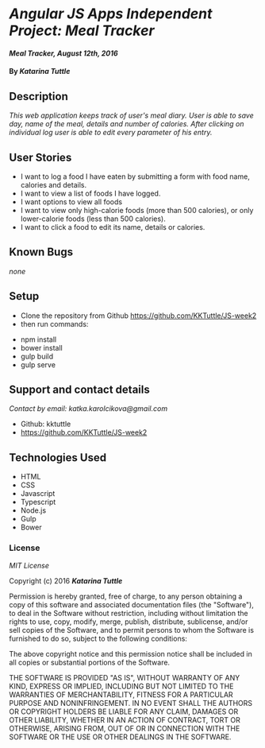 # _Angular JS Apps Independent Project: Meal Tracker_

#### _Meal Tracker, August 12th, 2016_

#### By _**Katarina Tuttle**_

## Description
_This web application keeps track of user's meal diary. User is able to save day, name of the meal, details and number of calories. After clicking on individual log user is able to edit every parameter of his entry._

## User Stories
* I want to log a food I have eaten by submitting a form with food name, calories and details.
* I want to view a list of foods I have logged.
* I want options to view all foods
* I want to view only high-calorie foods (more than 500 calories), or only lower-calorie foods (less than 500 calories).
* I want to click a food to edit its name, details or calories.

## Known Bugs
_none_

## Setup
* Clone the repository from Github https://github.com/KKTuttle/JS-week2
* then run commands:
- npm install
- bower install
- gulp build
- gulp serve

## Support and contact details

_Contact by email: katka.karolcikova@gmail.com_
* Github: kktuttle
* https://github.com/KKTuttle/JS-week2

## Technologies Used

* HTML
* CSS
* Javascript
* Typescript
* Node.js
* Gulp
* Bower

### License

*MIT License*

Copyright (c) 2016 **_Katarina Tuttle_**

Permission is hereby granted, free of charge, to any person obtaining a copy of this software and associated documentation files (the "Software"), to deal in the Software without restriction, including without limitation the rights to use, copy, modify, merge, publish, distribute, sublicense, and/or sell copies of the Software, and to permit persons to whom the Software is furnished to do so, subject to the following conditions:

The above copyright notice and this permission notice shall be included in all copies or substantial portions of the Software.

THE SOFTWARE IS PROVIDED "AS IS", WITHOUT WARRANTY OF ANY KIND, EXPRESS OR IMPLIED, INCLUDING BUT NOT LIMITED TO THE WARRANTIES OF MERCHANTABILITY, FITNESS FOR A PARTICULAR PURPOSE AND NONINFRINGEMENT. IN NO EVENT SHALL THE AUTHORS OR COPYRIGHT HOLDERS BE LIABLE FOR ANY CLAIM, DAMAGES OR OTHER LIABILITY, WHETHER IN AN ACTION OF CONTRACT, TORT OR OTHERWISE, ARISING FROM, OUT OF OR IN CONNECTION WITH THE SOFTWARE OR THE USE OR OTHER DEALINGS IN THE SOFTWARE.
